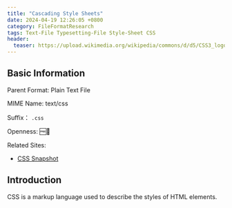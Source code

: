 ```yaml
---
title: "Cascading Style Sheets"
date: 2024-04-19 12:26:05 +0800
category: FileFormatResearch
tags: Text-File Typesetting-File Style-Sheet CSS
header:
  teaser: https://upload.wikimedia.org/wikipedia/commons/d/d5/CSS3_logo_and_wordmark.svg
---
```


## Basic Information

Parent Format: Plain Text File

MIME Name: text/css

Suffix： `.css`

Openness: 🆓📖

Related Sites:

* [CSS Snapshot](https://www.w3.org/TR/CSS/)

## Introduction

CSS is a markup language used to describe the styles of HTML elements.
